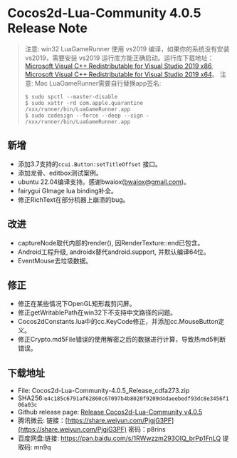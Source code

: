 # Cocos2d-Lua-Community 4.0.5 Release Note

> 注意: win32 LuaGameRunner 使用 vs2019 编译，如果你的系统没有安装 vs2019，需要安装 vs2019 运行库方能正确启动。运行库下载地址：[Microsoft Visual C++ Redistributable for Visual Studio 2019 x86](https://aka.ms/vs/16/release/VC_redist.x86.exe), [Microsoft Visual C++ Redistributable for Visual Studio 2019 x64](https://aka.ms/vs/16/release/VC_redist.x64.exe)。
> 注意: Mac LuaGameRunner需要自行替换app签名:
> 
> ```shell
> $ sudo spctl --master-disable
> $ sudo xattr -rd com.apple.quarantine /xxx/runner/bin/LuaGameRunner.app
> $ sudo codesign --force --deep --sign - /xxx/runner/bin/LuaGameRunner.app
> ```

## 新增

* 添加3.7支持的`ccui.Button:setTitleOffset` 接口。
* 添加龙骨、editbox测试案例。
* ubuntu 22.04编译支持。感谢bwaiox(bwaiox@gmail.com)。
* fairygui GImage lua binding补全。
* 修正RichText在部分机器上崩溃的bug。

## 改进

* captureNode取代内部的render(), 因RenderTexture::end已包含。
* Android工程升级, androidx替代android.support, 并默认编译64位。
* EventMouse去垃圾数据。

## 修正

* 修正在某些情况下OpenGL矩形裁剪闪屏。
* 修正getWritablePath在win32下不支持中文路径的问题。
* Cocos2dConstants.lua中的cc.KeyCode修正，并添加cc.MouseButton定义。
* 修正Crypto.md5File错误的使用解密之后的数据进行计算，导致热md5判断错误。

## 下载地址

* File: Cocos2d-Lua-Community-4.0.5_Release_cdfa273.zip
* SHA256:`e4c185c6791af62860c67097b4b8020f9209d4daeebedf93dc8e3456f106a03c`
* Github release page: [Release Cocos2d-Lua-Community v4.0.5](https://github.com/u0u0/Cocos2d-Lua-Community/releases/tag/4.0.5_Release)
* 腾讯微云:  链接：[https://share.weiyun.com/PjgjG3PF](https://share.weiyun.com/PjgjG3PF)   密码：p8rins
* 百度网盘:链接: https://pan.baidu.com/s/1RWwzzm293OIQ_brPp1FnLQ 提取码: mn9q
